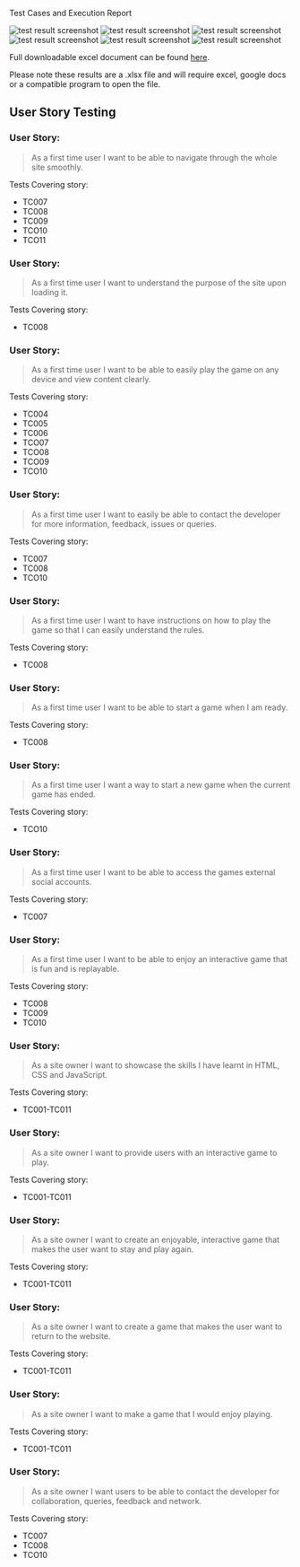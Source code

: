 Test Cases and Execution Report

![test result screenshot](assets/images/testing/testResult1.jpg)
![test result screenshot](assets/images/testing/testResult2.jpg)
![test result screenshot](assets/images/testing/testResult3.jpg)
![test result screenshot](assets/images/testing/testResult4.jpg)
![test result screenshot](assets/images/testing/testResult5.jpg)
![test result screenshot](assets/images/testing/testResult6.jpg)

Full downloadable excel document can be found [here](assets/images/testing/testResults.xlsx).

Please note these results are a .xlsx file and will require excel, google docs or a compatible program to open the file.

## User Story Testing

### User Story:
> As a first time user I want to be able to navigate through the whole site smoothly.

Tests Covering story:
* TC007
* TC008
* TC009
* TCO10
* TCO11

### User Story:
> As a first time user I want to understand the purpose of the site upon loading it.

Tests Covering story:
* TC008


### User Story:
> As a first time user I want to be able to easily play the game on any device and view content clearly.

Tests Covering story:
* TC004
* TC005
* TC006
* TCO07
* TCO08
* TCO09
* TCO10

### User Story:
> As a first time user I want to easily be able to contact the developer for more information, feedback, issues or queries.

Tests Covering story:
* TC007
* TC008
* TCO10

### User Story:
> As a first time user I want to have instructions on how to play the game so that I can easily understand the rules.

Tests Covering story:
* TC008


### User Story:
> As a first time user I want to be able to start a game when I am ready.

Tests Covering story:
* TC008


### User Story:
> As a first time user I want a way to start a new game when the current game has ended.

Tests Covering story:
* TCO10

### User Story:
> As a first time user I want to be able to access the games external social accounts.

Tests Covering story:
* TC007

### User Story:
> As a first time user I want to be able to enjoy an interactive game that is fun and is replayable.

Tests Covering story:
* TC008
* TC009
* TC010

### User Story:
> As a site owner I want to showcase the skills I have learnt in HTML, CSS and JavaScript.

Tests Covering story:
* TC001-TC011

### User Story:
> As a site owner I want to provide users with an interactive game to play.

Tests Covering story:
* TC001-TC011

### User Story:
> As a site owner I want to create an enjoyable, interactive game that makes the user want to stay and play again.

Tests Covering story:
* TC001-TC011

### User Story:
> As a site owner I want to create a game that makes the user want to return to the website.

Tests Covering story:
* TC001-TC011

### User Story:
> As a site owner I want to make a game that I would enjoy playing.

Tests Covering story:
* TC001-TC011

### User Story:
> As a site owner I want users to be able to contact the developer for collaboration, queries, feedback and network.

Tests Covering story:
* TC007
* TC008
* TCO10